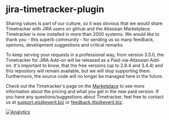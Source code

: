 jira-timetracker-plugin
=======================

Sharing values is part of our culture, so it was obvious that we would share Timetracker with JIRA users on github and the Atlassian Marketplace. Timetracker is now installed in more than 2000 systems. We would like to thank you - this superb community - for sending us so many feedback, opinions, development suggestions and critical remarks.

To keep serving your requests in a professional way, from version 3.5.0, the Timetracker for JIRA Add-on will be released as a Paid-via-Atlassian Add-on. 
It's important to know, that the free versions (up to 2.8.4 and 3.4.4) and this repository will remain available, but we will stop supporting them. Furthermore, the source code will no longer be managed here in the future.

Check out the Timetracker's page on the [Marketplace](https://marketplace.atlassian.com/plugins/org.everit.jira.timetracker.plugin/server/overview) to see more information about the pricing and what you get in the new paid version.
If you have any questions/suggestions about Timetracker, feel free to contact us at support.ejs@everit.biz or feedback.jttp@everit.biz.

[![Analytics](https://ga-beacon.appspot.com/UA-15041869-4/everit-org/jira-timetracker-plugin)](https://github.com/igrigorik/ga-beacon)
